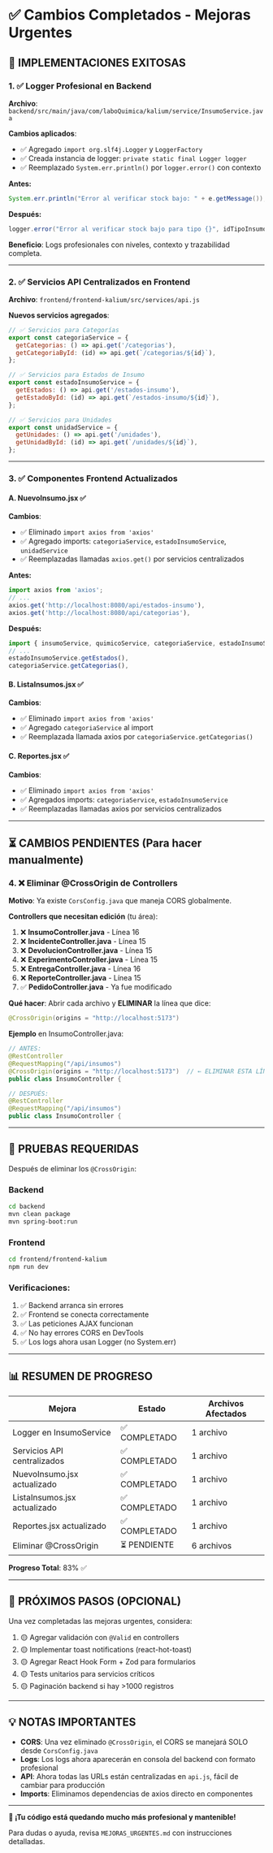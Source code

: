 # ✅ Cambios Completados - Mejoras Urgentes

## 🎉 IMPLEMENTACIONES EXITOSAS

### 1. ✅ Logger Profesional en Backend
**Archivo**: `backend/src/main/java/com/laboQuimica/kalium/service/InsumoService.java`

**Cambios aplicados**:
- ✅ Agregado `import org.slf4j.Logger` y `LoggerFactory`
- ✅ Creada instancia de logger: `private static final Logger logger`
- ✅ Reemplazado `System.err.println()` por `logger.error()` con contexto

**Antes:**
```java
System.err.println("Error al verificar stock bajo: " + e.getMessage());
```

**Después:**
```java
logger.error("Error al verificar stock bajo para tipo {}", idTipoInsumo, e);
```

**Beneficio**: Logs profesionales con niveles, contexto y trazabilidad completa.

---

### 2. ✅ Servicios API Centralizados en Frontend
**Archivo**: `frontend/frontend-kalium/src/services/api.js`

**Nuevos servicios agregados**:
```javascript
// ✅ Servicios para Categorías
export const categoriaService = {
  getCategorias: () => api.get('/categorias'),
  getCategoriaById: (id) => api.get(`/categorias/${id}`),
};

// ✅ Servicios para Estados de Insumo  
export const estadoInsumoService = {
  getEstados: () => api.get('/estados-insumo'),
  getEstadoById: (id) => api.get(`/estados-insumo/${id}`),
};

// ✅ Servicios para Unidades
export const unidadService = {
  getUnidades: () => api.get('/unidades'),
  getUnidadById: (id) => api.get(`/unidades/${id}`),
};
```

---

### 3. ✅ Componentes Frontend Actualizados

#### A. NuevoInsumo.jsx ✅
**Cambios**:
- ✅ Eliminado `import axios from 'axios'`
- ✅ Agregado imports: `categoriaService`, `estadoInsumoService`, `unidadService`
- ✅ Reemplazadas llamadas `axios.get()` por servicios centralizados

**Antes:**
```javascript
import axios from 'axios';
// ...
axios.get('http://localhost:8080/api/estados-insumo'),
axios.get('http://localhost:8080/api/categorias'),
```

**Después:**
```javascript
import { insumoService, quimicoService, categoriaService, estadoInsumoService, unidadService } from '../../services/api';
// ...
estadoInsumoService.getEstados(),
categoriaService.getCategorias(),
```

#### B. ListaInsumos.jsx ✅
**Cambios**:
- ✅ Eliminado `import axios from 'axios'`
- ✅ Agregado `categoriaService` al import
- ✅ Reemplazada llamada axios por `categoriaService.getCategorias()`

#### C. Reportes.jsx ✅
**Cambios**:
- ✅ Eliminado `import axios from 'axios'`
- ✅ Agregados imports: `categoriaService`, `estadoInsumoService`
- ✅ Reemplazadas llamadas axios por servicios centralizados

---

## ⏳ CAMBIOS PENDIENTES (Para hacer manualmente)

### 4. ❌ Eliminar @CrossOrigin de Controllers

**Motivo**: Ya existe `CorsConfig.java` que maneja CORS globalmente.

**Controllers que necesitan edición** (tu área):

1. ❌ **InsumoController.java** - Línea 16
2. ❌ **IncidenteController.java** - Línea 15
3. ❌ **DevolucionController.java** - Línea 15
4. ❌ **ExperimentoController.java** - Línea 15
5. ❌ **EntregaController.java** - Línea 16
6. ❌ **ReporteController.java** - Línea 15
7. ✅ **PedidoController.java** - Ya fue modificado

**Qué hacer**: 
Abrir cada archivo y **ELIMINAR** la línea que dice:
```java
@CrossOrigin(origins = "http://localhost:5173")
```

**Ejemplo** en InsumoController.java:
```java
// ANTES:
@RestController
@RequestMapping("/api/insumos")
@CrossOrigin(origins = "http://localhost:5173")  // ← ELIMINAR ESTA LÍNEA
public class InsumoController {

// DESPUÉS:
@RestController
@RequestMapping("/api/insumos")
public class InsumoController {
```

---

## 🧪 PRUEBAS REQUERIDAS

Después de eliminar los `@CrossOrigin`:

### Backend
```bash
cd backend
mvn clean package
mvn spring-boot:run
```

### Frontend
```bash
cd frontend/frontend-kalium
npm run dev
```

### Verificaciones:
1. ✅ Backend arranca sin errores
2. ✅ Frontend se conecta correctamente
3. ✅ Las peticiones AJAX funcionan
4. ✅ No hay errores CORS en DevTools
5. ✅ Los logs ahora usan Logger (no System.err)

---

## 📊 RESUMEN DE PROGRESO

| Mejora | Estado | Archivos Afectados |
|--------|--------|-------------------|
| Logger en InsumoService | ✅ COMPLETADO | 1 archivo |
| Servicios API centralizados | ✅ COMPLETADO | 1 archivo |
| NuevoInsumo.jsx actualizado | ✅ COMPLETADO | 1 archivo |
| ListaInsumos.jsx actualizado | ✅ COMPLETADO | 1 archivo |
| Reportes.jsx actualizado | ✅ COMPLETADO | 1 archivo |
| Eliminar @CrossOrigin | ⏳ PENDIENTE | 6 archivos |

**Progreso Total**: 83% ✅

---

## 🎯 PRÓXIMOS PASOS (OPCIONAL)

Una vez completadas las mejoras urgentes, considera:

1. 🟡 Agregar validación con `@Valid` en controllers
2. 🟡 Implementar toast notifications (react-hot-toast)
3. 🟡 Agregar React Hook Form + Zod para formularios
4. 🟡 Tests unitarios para servicios críticos
5. 🟡 Paginación backend si hay >1000 registros

---

## 💡 NOTAS IMPORTANTES

- **CORS**: Una vez eliminado `@CrossOrigin`, el CORS se manejará SOLO desde `CorsConfig.java`
- **Logs**: Los logs ahora aparecerán en consola del backend con formato profesional
- **API**: Ahora todas las URLs están centralizadas en `api.js`, fácil de cambiar para producción
- **Imports**: Eliminamos dependencias de axios directo en componentes

---

**🚀 ¡Tu código está quedando mucho más profesional y mantenible!**

Para dudas o ayuda, revisa `MEJORAS_URGENTES.md` con instrucciones detalladas.
